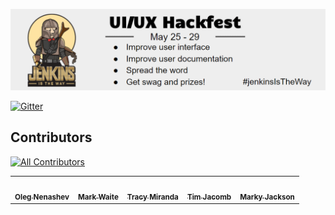 [![Hackfest Image](./img/README_header_top.png)](https://www.jenkins.io/events/online-hackfest/2020-uiux/)

[![Gitter](https://badges.gitter.im/jenkinsci/hackfest.svg)](https://gitter.im/jenkinsci/hackfest?utm_source=badge&utm_medium=badge&utm_campaign=pr-badge)

## Contributors

<!-- ALL-CONTRIBUTORS-BADGE:START - Do not remove or modify this section -->
[![All Contributors](https://img.shields.io/badge/all_contributors-5-orange.svg?style=flat-square)](#contributors)
<!-- ALL-CONTRIBUTORS-BADGE:END --> 

<!-- ALL-CONTRIBUTORS-LIST:START - Do not remove or modify this section -->
<!-- prettier-ignore-start -->
<!-- markdownlint-disable -->
<table>
  <tr>
    <td align="center"><a href="https://oleg-nenashev.github.io/"><img src="https://avatars0.githubusercontent.com/u/3000480?v=4" width="100px;" alt=""/><br /><sub><b>Oleg Nenashev</b></sub></a></td>
    <td align="center"><a href="https://jenkins.io/blog/authors/markewaite/"><img src="https://avatars2.githubusercontent.com/u/156685?v=4" width="100px;" alt=""/><br /><sub><b>Mark Waite</b></sub></a></td>
    <td align="center"><a href="https://tracymiranda.com"><img src="https://avatars2.githubusercontent.com/u/5173122?v=4" width="100px;" alt=""/><br /><sub><b>Tracy Miranda</b></sub></a></td>
    <td align="center"><a href="https://github.com/timja"><img src="https://avatars3.githubusercontent.com/u/21194782?v=4" width="100px;" alt=""/><br /><sub><b>Tim Jacomb</b></sub></a></td>
    <td align="center"><a href="https://twitter.com/markyjackson5"><img src="https://avatars2.githubusercontent.com/u/16655670?v=4" width="100px;" alt=""/><br /><sub><b>Marky Jackson</b></sub></a></td>
  </tr>
</table>

<!-- markdownlint-enable -->
<!-- prettier-ignore-end -->
<!-- ALL-CONTRIBUTORS-LIST:END -->
